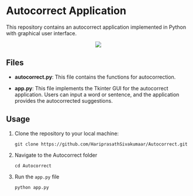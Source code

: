 # Autocorrect Application

This repository contains an autocorrect application implemented in Python with graphical user interface.

<div align="center">
  <img src = "https://github.com/HariprasathSivakumaar/Autocorrect/assets/139211448/30ec1a11-62b2-4078-afe2-6026f3e49a59">
</div>

## Files

- **autocorrect.py**: This file contains the functions for autocorrection.

- **app.py**: This file implements the Tkinter GUI for the autocorrect application. Users can input a word or sentence, and the application provides the autocorrected suggestions.


## Usage

1. Clone the repository to your local machine:

   ```
   git clone https://github.com/HariprasathSivakumaar/Autocorrect.git
   ```
2. Navigate to the Autocorrect folder
   ```
   cd Autocorrect
   ```
4. Run the `app.py` file
   ```
   python app.py
   ```
